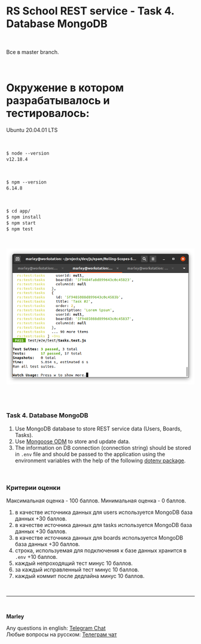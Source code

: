 # RS School REST service - Task 4. Database MongoDB

<br/>

Все в master branch.

<br/>

# Окружение в котором разрабатывалось и тестировалось:

Ubuntu 20.04.01 LTS

<br/>

    $ node --version
    v12.18.4

<br/>

    $ npm --version
    6.14.8

<br/>

    $ cd app/
    $ npm install
    $ npm start
    $ npm test

<br/>

![Application](/img/results.png?raw=true)

<br/>

<!--
### Комментарии к задачам:
-->

<br/>

### Task 4. Database MongoDB

1. Use MongoDB database to store REST service data (Users, Boards, Tasks).
2. Use [Mongoose ODM](https://mongoosejs.com/) to store and update data.
3. The information on DB connection (connection string) should be stored in `.env` file and should be passed to the application using the environment variables with the help of the following [dotenv package](https://www.npmjs.com/package/dotenv).

<br/>

### Критерии оценки

Максимальная оценка - 100 баллов. Минимальная оценка - 0 баллов.

1. в качестве источника данных для users используется MongoDB база данных +30 баллов.
2. в качестве источника данных для tasks используется MongoDB база данных +30 баллов.
3. в качестве источника данных для boards используется MongoDB база данных +30 баллов.
4. строка, используемая для подключения к базе данных хранится в `.env` +10 баллов.
5. каждый непроходящий тест минус 10 баллов.
6. за каждый исправленный тест минус 10 баллов.
7. каждый коммит после дедлайна минус 10 баллов.


<br/>

---

<br/>

**Marley**

Any questions in english: <a href="https://jsdev.org/chat/">Telegram Chat</a>  
Любые вопросы на русском: <a href="https://jsdev.ru/chat/">Телеграм чат</a>
